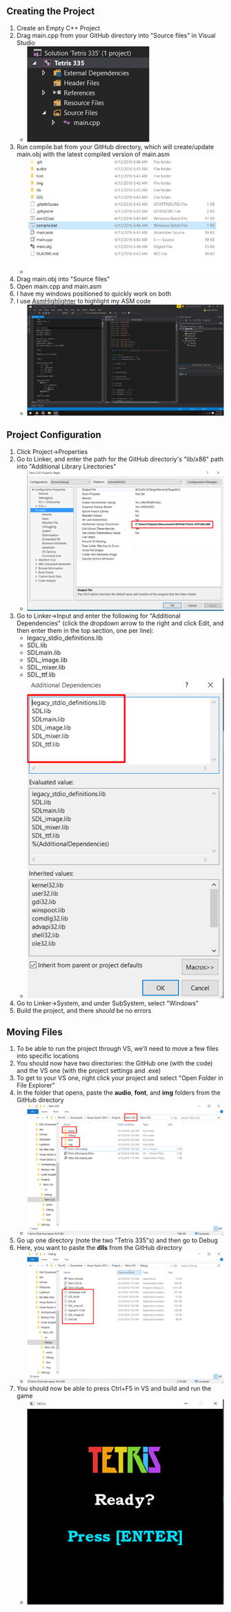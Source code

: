 ## Creating the Project
1. Create an Empty C++ Project
1. Drag main.cpp from your GitHub directory into "Source files" in Visual Studio
    * ![](https://raw.githubusercontent.com/ephemerant/Tetris-335/master/img/tutorial/Screenshot_4.png)
1. Run compile.bat from your GitHub directory, which will create/update main.obj with the latest compiled version of main.asm
    * ![](https://raw.githubusercontent.com/ephemerant/Tetris-335/master/img/tutorial/Screenshot_5.png)
1. Drag main.obj into "Source files"
1. Open main.cpp and main.asm
1. I have my windows positioned to quickly work on both
1. I use [AsmHighlighter](https://visualstudiogallery.msdn.microsoft.com/6b069ed9-963a-430d-be66-7dace0f1f1c2) to highlight my ASM code
    * ![](https://raw.githubusercontent.com/ephemerant/Tetris-335/master/img/tutorial/Screenshot_7.png)

## Project Configuration
1. Click Project->Properties
1. Go to Linker, and enter the path for the GitHub directoriy's "lib/x86" path into "Additional Library Lirectories"
    * ![](https://raw.githubusercontent.com/ephemerant/Tetris-335/master/img/tutorial/Screenshot_9.png)
1. Go to Linker->Input and enter the following for "Additional Dependencies" (click the dropdown arrow to the right and click Edit, and then enter them in the top section, one per line):
    * legacy_stdio_definitions.lib
    * SDL.lib
    * SDLmain.lib
    * SDL_image.lib
    * SDL_mixer.lib
    * SDL_ttf.lib
    * ![](https://raw.githubusercontent.com/ephemerant/Tetris-335/master/img/tutorial/Screenshot_10.png)
1. Go to Linker->System, and under SubSystem, select "Windows"
1. Build the project, and there *should* be no errors

## Moving Files
1. To be able to run the project through VS, we'll need to move a few files into specific locations
1. You should now have two directories: the GitHub one (with the code) and the VS one (with the project settings and .exe)
1. To get to your VS one, right click your project and select "Open Folder in File Explorer"
1. In the folder that opens, paste the **audio**, **font**, and **img** folders from the GitHub directory
    * ![](https://raw.githubusercontent.com/ephemerant/Tetris-335/master/img/tutorial/Screenshot_11.png)
1. Go up one directory (note the two "Tetris 335"s) and then go to Debug
1. Here, you want to paste the **dlls** from the GitHub directory
    * ![](https://raw.githubusercontent.com/ephemerant/Tetris-335/master/img/tutorial/Screenshot_12.png)
1. You should now be able to press Ctrl+F5 in VS and build and run the game
    * ![](https://raw.githubusercontent.com/ephemerant/Tetris-335/master/img/tutorial/Screenshot_13.png)
